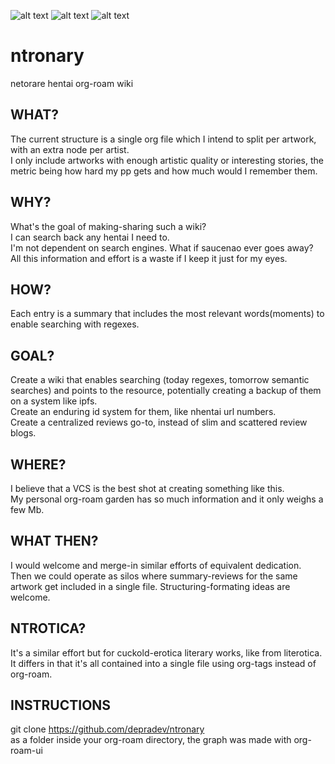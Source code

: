 ![alt text](https://files.catbox.moe/kfr8zv.png)
![alt text](https://files.catbox.moe/wb9q96.png)
![alt text](https://files.catbox.moe/h9c189.png)

# ntronary
netorare hentai org-roam wiki  
## WHAT?
The current structure is a single org file which I intend to split per artwork, with an extra node per artist.  
I only include artworks with enough artistic quality or interesting stories, the metric being how hard my pp gets and how much would I remember them.  
## WHY?
What's the goal of making-sharing such a wiki?  
I can search back any hentai I need to.  
I'm not dependent on search engines. What if saucenao ever goes away?  
All this information and effort is a waste if I keep it just for my eyes.
## HOW?
Each entry is a summary that includes the most relevant words(moments) to enable searching with regexes.  
## GOAL?
Create a wiki that enables searching (today regexes, tomorrow semantic searches) and points to the resource, potentially creating a backup of them on a system like ipfs.  
Create an enduring id system for them, like nhentai url numbers.  
Create a centralized reviews go-to, instead of slim and scattered review blogs.  
## WHERE?
I believe that a VCS is the best shot at creating something like this.  
My personal org-roam garden has so much information and it only weighs a few Mb.  
## WHAT THEN?
I would welcome and merge-in similar efforts of equivalent dedication.  
Then we could operate as silos where summary-reviews for the same artwork get included in a single file.
Structuring-formating ideas are welcome.
## NTROTICA?
It's a similar effort but for cuckold-erotica literary works, like from literotica.  
It differs in that it's all contained into a single file using org-tags instead of org-roam.  
## INSTRUCTIONS
git clone https://github.com/depradev/ntronary  
as a folder inside your org-roam directory, the graph was made with org-roam-ui
